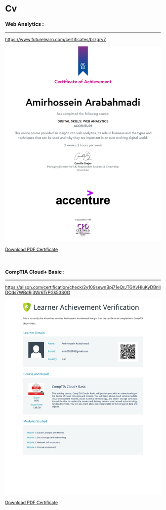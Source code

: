 # Cv

<h3>
  Web Analytics :
</h3>
  
___

https://www.futurelearn.com/certificates/brzgrv7
<div align="center">
<img align="Web analytics" width="720" src="https://github.com/amirdecoder/File/blob/main/Certificates/digital-skill-web-analytics_certificate_of_achievement_brzgrv7_page-0001.jpg"><img>
</div>

<a href="https://github.com/amirdecoder/Cv/blob/main/PDF/digital-skill-web-analytics_certificate_of_achievement_brzgrv7.pdf">
<p>Download PDF Certificate<p>
</a>

<br>

<h3>
  CompTIA Cloud+ Basic :
</h3>
  
___

https://alison.com/certification/check/2y109sewnBpj71eQrJTGXvHiuKyDBnliDCds7WBdRj3Wr6TrPGk53S0O
<div align="center">
<img align="Web analytics" width="720" src="https://github.com/amirdecoder/File/blob/main/Certificates/Learner-Verification-1945-35544408_page-0001.jpg"><img>
</div>

<a href="https://github.com/amirdecoder/Cv/blob/main/PDF/Learner-Verification-1945-35544408.pdf">
<p>Download PDF Certificate<p>
</a>
